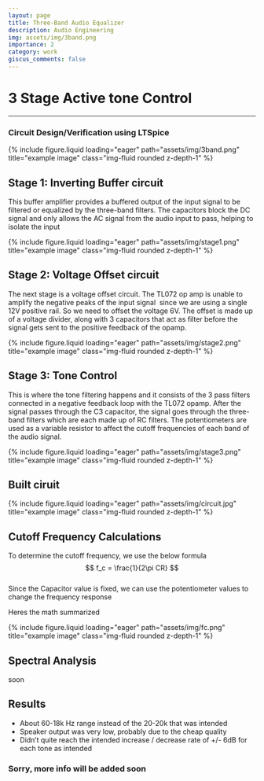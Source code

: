 ```yaml
---
layout: page
title: Three-Band Audio Equalizer
description: Audio Engineering
img: assets/img/3band.png
importance: 2
category: work
giscus_comments: false
---
```


# 3 Stage Active tone Control

--- 

### Circuit Design/Verification using LTSpice
<div class="row">
    <div class="col-sm mt-3 mt-md-0">
        {% include figure.liquid loading="eager" path="assets/img/3band.png" title="example image" class="img-fluid rounded z-depth-1" %}
    </div>
</div>

## Stage 1: Inverting Buffer circuit
This buffer amplifier provides a buffered output of the input signal to be filtered or equalized by the three-band filters. The capacitors block the DC signal and only allows the AC signal from the audio input to pass, helping to isolate the input

<div class="row">
    <div class="col-sm mt-3 mt-md-0">
        {% include figure.liquid loading="eager" path="assets/img/stage1.png" title="example image" class="img-fluid rounded z-depth-1" %}
    </div>
</div>

## Stage 2: Voltage Offset circuit
The next stage is a voltage offset circuit. The TL072 op amp is unable to amplify the negative peaks of the input signal  since we are using a single 12V positive rail. 
So we need to offset the voltage 6V. The offset is made up of a voltage divider, along with 3 capacitors that act as filter before the signal gets sent to the positive feedback of the opamp.


<div class="row">
    <div class="col-sm mt-3 mt-md-0">
        {% include figure.liquid loading="eager" path="assets/img/stage2.png" title="example image" class="img-fluid rounded z-depth-1" %}
    </div>
</div>

## Stage 3: Tone Control
This is where the tone filtering happens and it consists of the 3 pass filters connected in a negative feedback loop with the TL072 opamp. After the signal passes through the C3 capacitor, the signal goes through the three-band filters which are each made up of RC filters. The potentiometers are used as a variable resistor to affect the cutoff frequencies of each band of the audio signal.


<div class="row">
    <div class="col-sm mt-3 mt-md-0">
        {% include figure.liquid loading="eager" path="assets/img/stage3.png" title="example image" class="img-fluid rounded z-depth-1" %}
    </div>
</div>

## Built ciruit
<div class="row">
    <div class="col-sm mt-3 mt-md-0">
        {% include figure.liquid loading="eager" path="assets/img/circuit.jpg" title="example image" class="img-fluid rounded z-depth-1" %}
    </div>
</div>

## Cutoff  Frequency  Calculations
To determine the cutoff frequency, we use the below formula
<br>
$$
f_c = \frac{1}{2\pi CR}
$$
<br>
Since the Capacitor value is fixed, we can use the  potentiometer values to  change the frequency response

Heres the math summarized

<div class="row">
    <div class="col-sm mt-3 mt-md-0">
        {% include figure.liquid loading="eager" path="assets/img/fc.png" title="example image" class="img-fluid rounded z-depth-1" %}
    </div>
</div>

## Spectral Analysis
soon

## Results
- About 60-18k Hz range instead of the 20-20k that was intended
- Speaker output was very low, probably due to the cheap quality
- Didn’t quite reach the intended increase / decrease rate of +/- 6dB for each tone as intended


### Sorry, more info will be added soon